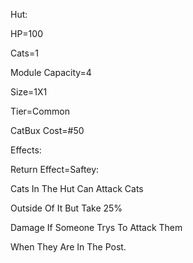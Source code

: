 Hut:

HP=100

Cats=1

Module Capacity=4

Size=1X1

Tier=Common

CatBux Cost=#50

Effects:

Return Effect=Saftey:

Cats In The Hut Can Attack Cats

Outside Of It But Take 25%

Damage If Someone Trys To Attack Them

When They Are In The Post.
